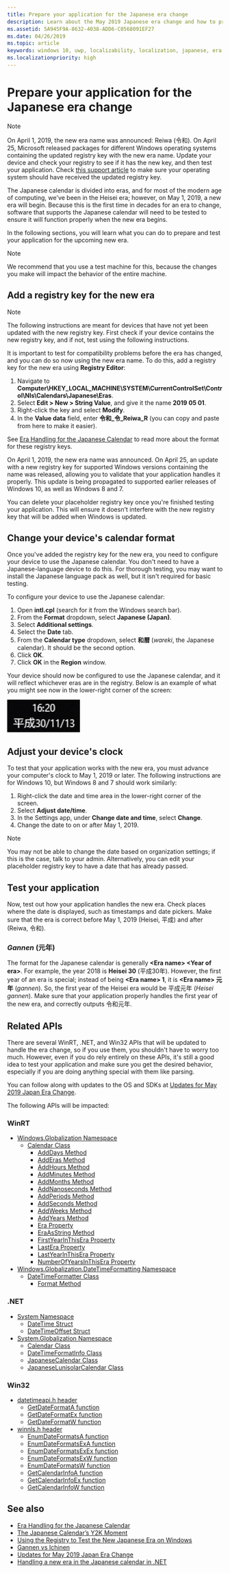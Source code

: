 ```yaml
---
title: Prepare your application for the Japanese era change
description: Learn about the May 2019 Japanese era change and how to prepare your application.
ms.assetid: 5A945F9A-8632-4038-ADD6-C0568091EF27
ms.date: 04/26/2019
ms.topic: article
keywords: windows 10, uwp, localizability, localization, japanese, era
ms.localizationpriority: high
---
```


# Prepare your application for the Japanese era change

> [!NOTE]
> On April 1, 2019, the new era name was announced: Reiwa (令和). On April 25, Microsoft released packages for different Windows operating systems containing the updated registry key with the new era name. Update your device and check your registry to see if it has the new key, and then test your application. Check [this support article](https://support.microsoft.com/help/4469068/summary-of-new-japanese-era-updates-kb4469068) to make sure your operating system should have received the updated registry key.

The Japanese calendar is divided into eras, and for most of the modern age of computing, we've been in the Heisei era; however, on May 1, 2019, a new era will begin. Because this is the first time in decades for an era to change, software that supports the Japanese calendar will need to be tested to ensure it will function properly when the new era begins.

In the following sections, you will learn what you can do to prepare and test your application for the upcoming new era.

> [!NOTE]
> We recommend that you use a test machine for this, because the changes you make will impact the behavior of the entire machine.

## Add a registry key for the new era

> [!NOTE]
> The following instructions are meant for devices that have not yet been updated with the new registry key. First check if your device contains the new registry key, and if not, test using the following instructions.

It is important to test for compatibility problems before the era has changed, and you can do so now using the new era name. To do this, add a registry key for the new era using **Registry Editor**:

1. Navigate to **Computer\HKEY_LOCAL_MACHINE\SYSTEM\CurrentControlSet\Control\Nls\Calendars\Japanese\Eras**.
2. Select **Edit > New > String Value**, and give it the name **2019 05 01**.
3. Right-click the key and select **Modify**.
4. In the **Value data** field, enter **令和_令_Reiwa_R** (you can copy and paste from here to make it easier).

See [Era Handling for the Japanese Calendar](https://docs.microsoft.com/windows/desktop/Intl/era-handling-for-the-japanese-calendar) to read more about the format for these registry keys.

On April 1, 2019, the new era name was announced. On April 25, an update with a new registry key for supported Windows versions containing the name was released, allowing you to validate that your application handles it properly. This update is being propagated to supported earlier releases of Windows 10, as well as Windows 8 and 7.

You can delete your placeholder registry key once you're finished testing your application. This will ensure it doesn't interfere with the new registry key that will be added when Windows is updated.

## Change your device's calendar format

Once you've added the registry key for the new era, you need to configure your device to use the Japanese calendar. You don't need to have a Japanese-language device to do this. For thorough testing, you may want to install the Japanese language pack as well, but it isn't required for basic testing.

To configure your device to use the Japanese calendar:

1. Open **intl.cpl** (search for it from the Windows search bar).
2. From the **Format** dropdown, select **Japanese (Japan)**.
3. Select **Additional settings**.
4. Select the **Date** tab.
5. From the **Calendar type** dropdown, select **和暦** (*wareki*, the Japanese calendar). It should be the second option.
6. Click **OK**.
7. Click **OK** in the **Region** window.

Your device should now be configured to use the Japanese calendar, and it will reflect whichever eras are in the registry. Below is an example of what you might see now in the lower-right corner of the screen:

![Date and time in Japanese calendar format](images/japanese-calendar-format.png)

## Adjust your device's clock

To test that your application works with the new era, you must advance your computer's clock to May 1, 2019 or later. The following instructions are for Windows 10, but Windows 8 and 7 should work similarly:

1. Right-click the date and time area in the lower-right corner of the screen.
2. Select **Adjust date/time**.
3. In the Settings app, under **Change date and time**, select **Change**.
4. Change the date to on or after May 1, 2019.

> [!NOTE]
> You may not be able to change the date based on organization settings; if this is the case, talk to your admin. Alternatively, you can edit your placeholder registry key to have a date that has already passed.

## Test your application

Now, test out how your application handles the new era. Check places where the date is displayed, such as timestamps and date pickers. Make sure that the era is correct before May 1, 2019 (Heisei, 平成) and after (Reiwa, 令和).

### *Gannen* (元年)

The format for the Japanese calendar is generally **&lt;Era name&gt; &lt;Year of era&gt;**. For example, the year 2018 is **Heisei 30** (平成30年).  However, the first year of an era is special; instead of being **&lt;Era name&gt; 1**, it is **&lt;Era name&gt; 元年** (*gannen*). So, the first year of the Heisei era would be 平成元年 (*Heisei gannen*). Make sure that your application properly handles the first year of the new era, and correctly outputs 令和元年.

## Related APIs

There are several WinRT, .NET, and Win32 APIs that will be updated to handle the era change, so if you use them, you shouldn't have to worry too much. However, even if you do rely entirely on these APIs, it's still a good idea to test your application and make sure you get the desired behavior, especially if you are doing anything special with them like parsing.

You can follow along with updates to the OS and SDKs at [Updates for May 2019 Japan Era Change](https://support.microsoft.com/help/4470918/updates-for-may-2019-japan-era-change).

The following APIs will be impacted:

### WinRT

* [Windows.Globalization Namespace](https://docs.microsoft.com/uwp/api/windows.globalization)
  * [Calendar Class](https://docs.microsoft.com/uwp/api/windows.globalization.calendar)
    * [AddDays Method](https://docs.microsoft.com/uwp/api/windows.globalization.calendar.adddays)
    * [AddEras Method](https://docs.microsoft.com/uwp/api/windows.globalization.calendar.adderas)
    * [AddHours Method](https://docs.microsoft.com/uwp/api/windows.globalization.calendar.addhours)
    * [AddMinutes Method](https://docs.microsoft.com/uwp/api/windows.globalization.calendar.addminutes)
    * [AddMonths Method](https://docs.microsoft.com/uwp/api/windows.globalization.calendar.addmonths)
    * [AddNanoseconds Method](https://docs.microsoft.com/uwp/api/windows.globalization.calendar.addnanoseconds)
    * [AddPeriods Method](https://docs.microsoft.com/uwp/api/windows.globalization.calendar.addperiods)
    * [AddSeconds Method](https://docs.microsoft.com/uwp/api/windows.globalization.calendar.addseconds)
    * [AddWeeks Method](https://docs.microsoft.com/uwp/api/windows.globalization.calendar.addweeks)
    * [AddYears Method](https://docs.microsoft.com/uwp/api/windows.globalization.calendar.addyears)
    * [Era Property](https://docs.microsoft.com/uwp/api/windows.globalization.calendar.era)
    * [EraAsString Method](https://docs.microsoft.com/uwp/api/windows.globalization.calendar.eraasstring)
    * [FirstYearInThisEra Property](https://docs.microsoft.com/uwp/api/windows.globalization.calendar.firstyearinthisera)
    * [LastEra Property](https://docs.microsoft.com/uwp/api/windows.globalization.calendar.lastera)
    * [LastYearInThisEra Property](https://docs.microsoft.com/uwp/api/windows.globalization.calendar.lastyearinthisera)
    * [NumberOfYearsInThisEra Property](https://docs.microsoft.com/uwp/api/windows.globalization.calendar.numberofyearsinthisera)
* [Windows.Globalization.DateTimeFormatting Namespace](https://docs.microsoft.com/uwp/api/windows.globalization.datetimeformatting)
  * [DateTimeFormatter Class](https://docs.microsoft.com/uwp/api/windows.globalization.datetimeformatting.datetimeformatter)
    * [Format Method](https://docs.microsoft.com/uwp/api/windows.globalization.datetimeformatting.datetimeformatter.format)

### .NET

* [System Namespace](https://docs.microsoft.com/dotnet/api/system)
  * [DateTime Struct](https://docs.microsoft.com/dotnet/api/system.datetime)
  * [DateTimeOffset Struct](https://docs.microsoft.com/dotnet/api/system.datetimeoffset)
* [System.Globalization Namespace](https://docs.microsoft.com/dotnet/api/system.globalization)
  * [Calendar Class](https://docs.microsoft.com/dotnet/api/system.globalization.calendar)
  * [DateTimeFormatInfo Class](https://docs.microsoft.com/dotnet/api/system.globalization.datetimeformatinfo)
  * [JapaneseCalendar Class](https://docs.microsoft.com/dotnet/api/system.globalization.japanesecalendar)
  * [JapaneseLunisolarCalendar Class](https://docs.microsoft.com/dotnet/api/system.globalization.japaneselunisolarcalendar)

### Win32

* [datetimeapi.h header](https://docs.microsoft.com/windows/desktop/api/datetimeapi/)
  * [GetDateFormatA function](https://docs.microsoft.com/windows/desktop/api/datetimeapi/nf-datetimeapi-getdateformata)
  * [GetDateFormatEx function](https://docs.microsoft.com/windows/desktop/api/datetimeapi/nf-datetimeapi-getdateformatex)
  * [GetDateFormatW function](https://docs.microsoft.com/windows/desktop/api/datetimeapi/nf-datetimeapi-getdateformatw)
* [winnls.h header](https://docs.microsoft.com/windows/desktop/api/winnls/)
  * [EnumDateFormatsA function](https://docs.microsoft.com/windows/desktop/api/winnls/nf-winnls-enumdateformatsa)
  * [EnumDateFormatsExA function](https://docs.microsoft.com/windows/desktop/api/winnls/nf-winnls-enumdateformatsexa)
  * [EnumDateFormatsExEx function](https://docs.microsoft.com/windows/desktop/api/winnls/nf-winnls-enumdateformatsexex)
  * [EnumDateFormatsExW function](https://docs.microsoft.com/windows/desktop/api/winnls/nf-winnls-enumdateformatsexw)
  * [EnumDateFormatsW function](https://docs.microsoft.com/windows/desktop/api/winnls/nf-winnls-enumdateformatsw)
  * [GetCalendarInfoA function](https://docs.microsoft.com/windows/desktop/api/winnls/nf-winnls-getcalendarinfoa)
  * [GetCalendarInfoEx function](https://docs.microsoft.com/windows/desktop/api/winnls/nf-winnls-getcalendarinfoex)
  * [GetCalendarInfoW function](https://docs.microsoft.com/windows/desktop/api/winnls/nf-winnls-getcalendarinfow)

## See also

* [Era Handling for the Japanese Calendar](https://docs.microsoft.com/windows/desktop/Intl/era-handling-for-the-japanese-calendar)
* [The Japanese Calendar’s Y2K Moment](https://blogs.msdn.microsoft.com/shawnste/2018/04/12/the-japanese-calendars-y2k-moment/)
* [Using the Registry to Test the New Japanese Era on Windows](https://blogs.msdn.microsoft.com/shawnste/2018/08/07/using-the-registry-to-test-the-new-japanese-era-on-windows/)
* [Gannen vs Ichinen](https://blogs.msdn.microsoft.com/shawnste/2018/11/12/gannen-vs-ichinen/)
* [Updates for May 2019 Japan Era Change](https://support.microsoft.com/help/4470918/updates-for-may-2019-japan-era-change)
* [Handling a new era in the Japanese calendar in .NET](https://devblogs.microsoft.com/dotnet/handling-a-new-era-in-the-japanese-calendar-in-net/)
